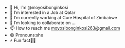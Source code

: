 - 👋 Hi, I’m @moyosibonginkosi
- 👀 I’m interested in a Job at Qatar
- 🌱 I’m currently working at Cure Hospital of Zimbabwe
- 💞️ I’m looking to collaborate on ...
- 📫 How to reach me moyosibonginkosi263@gmail.com
- 😄 Pronouns:she
- ⚡ Fun fact🧑‍⚕️

<!---
moyosibonginkosi/moyosibonginkosi is a ✨ special ✨ repository because its `README.md` (this file) appears on your GitHub profile.
You can click the Preview link to take a look at your changes.
--->
